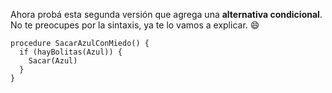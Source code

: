 Ahora probá esta segunda versión que agrega una **alternativa condicional**. No te preocupes por la sintaxis, ya te lo vamos a explicar. :smile:

```gobstones
procedure SacarAzulConMiedo() {
  if (hayBolitas(Azul)) {
    Sacar(Azul)
  } 
}
```